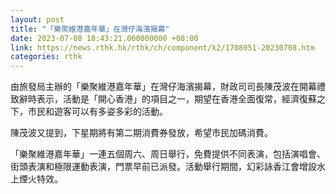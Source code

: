 ```yaml
---
layout: post
title: "「樂聚維港嘉年華」在灣仔海濱揭幕"
date: 2023-07-08 18:43:21.000000000 +08:00
link: https://news.rthk.hk/rthk/ch/component/k2/1708051-20230708.htm
categories: rthk
---
```


由旅發局主辦的「樂聚維港嘉年華」在灣仔海濱揭幕，財政司司長陳茂波在開幕禮致辭時表示，活動是「開心香港」的項目之一，期望在香港全面復常，經濟復蘇之下，市民和遊客可以有多姿多彩的活動。

陳茂波又提到，下星期將有第二期消費券發放，希望市民加碼消費。

「樂聚維港嘉年華」一連五個周六、周日舉行，免費提供不同表演，包括演唱會、街頭表演和極限運動表演，門票早前已派發。活動舉行期間，幻彩詠香江會增設水上煙火特效。
